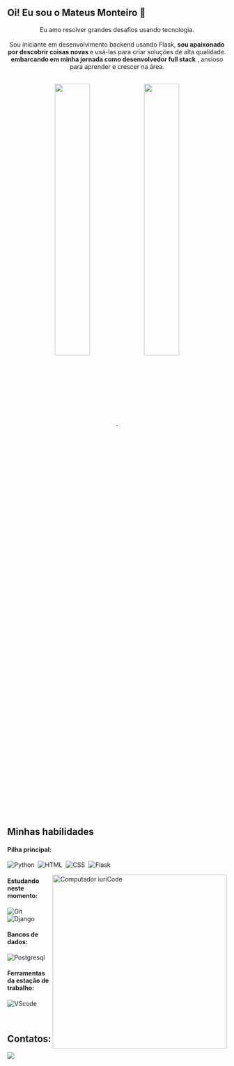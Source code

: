## Oi! Eu sou o Mateus Monteiro 👋


<p align="center">Eu amo resolver grandes desafios usando tecnologia. <br><br> Sou iniciante em desenvolvimento backend usando Flask, <strong>sou apaixonado por descobrir coisas novas </strong>e usá-las para criar soluções de alta qualidade. <strong>embarcando em minha jornada como desenvolvedor full stack</strong> , ansioso para aprender e crescer na área.</p>&nbsp;

<div  align="center" style="margin-bottom:100px">
  <a href="https://github.com/MMatteuss">
    <img width=40% align="center" src="https://github-readme-stats.vercel.app/api?username=MMatteuss&show_icons=true&theme=dark" />
    <img width=40% align="center" src="https://github-readme-stats.vercel.app/api/top-langs/?username=MMatteuss&layout=compact&theme=dark" />
  </a>
</div>
 
 &nbsp;
 &nbsp;



## Minhas habilidades

#### Pilha principal:

![Python](https://img.shields.io/badge/Python-14354C?style=for-the-badge&logo=python&logoColor=white)&nbsp;
![HTML](https://img.shields.io/badge/HTML5-E34F26?style=for-the-badge&logo=html5&logoColor=white)&nbsp;
![CSS](https://img.shields.io/badge/CSS3-1572B6?style=for-the-badge&logo=css3&logoColor=white)&nbsp;
![Flask](https://img.shields.io/badge/Flask-000000?style=for-the-badge&logo=flask&logoColor=white)&nbsp;

<img src="https://raw.githubusercontent.com/MicaelliMedeiros/micaellimedeiros/master/image/computer-illustration.png" min-width="400px" max-width="400px" width="400px" align="right" alt="Computador iuriCode">




#### Estudando neste momento:
![Git](https://img.shields.io/badge/GIT-E44C30?style=for-the-badge&logo=git&logoColor=white)&nbsp;
![Django](https://img.shields.io/badge/Django-092E20?style=for-the-badge&logo=django&logoColor=white)&nbsp;
#### Bancos de dados:
![Postgresql](https://img.shields.io/badge/PostgreSQL-316192?style=for-the-badge&logo=postgresql&logoColor=white)&nbsp;

#### Ferramentas da estação de trabalho:

![VScode](https://img.shields.io/badge/vscode-4285F4?style=for-the-badge&logo=vscode&logoColor=white)&nbsp;
<!-- ![Ubuntu](https://img.shields.io/badge/Ubuntu-E95420?style=for-the-badge&logo=ubuntu&logoColor=white)&nbsp; -->

&nbsp;
&nbsp;

## Contatos:

<div> 
<a href="https://www.instagram.com/mateusrllk" target="_blank"><img src="https://img.shields.io/badge/-Instagram-%23E4405F?style=for-the-badge&logo=instagram&logoColor=white">
</a>
